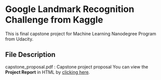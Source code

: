 # Google Landmark Recognition Challenge from Kaggle
This is final capstone project for Machine Learning Nanodegree Program from Udacity.

## File Description
capstone_proposal.pdf : Capstone project proposal
You can view the **Project Report** in HTML by [clicking here](http://htmlpreview.github.io/?).
